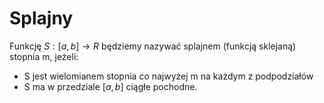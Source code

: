 # Splajny
Funkcję $S: [a, b] \rightarrow R$  będziemy nazywać splajnem (funkcją sklejaną) stopnia m, jeżeli:
- S jest wielomianem stopnia co najwyżej m na każdym z podpodziałów
- S ma w przedziale $[a, b]$ ciągłe pochodne.

